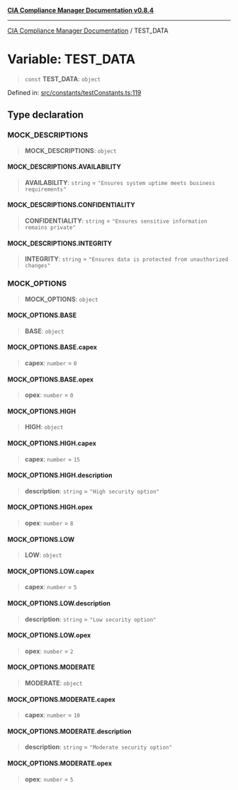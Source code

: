 [**CIA Compliance Manager Documentation v0.8.4**](../README.md)

***

[CIA Compliance Manager Documentation](../globals.md) / TEST\_DATA

# Variable: TEST\_DATA

> `const` **TEST\_DATA**: `object`

Defined in: [src/constants/testConstants.ts:119](https://github.com/Hack23/cia-compliance-manager/blob/a6d8d6a2cab2160940b9a047208c12088d7e02cf/src/constants/testConstants.ts#L119)

## Type declaration

### MOCK\_DESCRIPTIONS

> **MOCK\_DESCRIPTIONS**: `object`

#### MOCK\_DESCRIPTIONS.AVAILABILITY

> **AVAILABILITY**: `string` = `"Ensures system uptime meets business requirements"`

#### MOCK\_DESCRIPTIONS.CONFIDENTIALITY

> **CONFIDENTIALITY**: `string` = `"Ensures sensitive information remains private"`

#### MOCK\_DESCRIPTIONS.INTEGRITY

> **INTEGRITY**: `string` = `"Ensures data is protected from unauthorized changes"`

### MOCK\_OPTIONS

> **MOCK\_OPTIONS**: `object`

#### MOCK\_OPTIONS.BASE

> **BASE**: `object`

#### MOCK\_OPTIONS.BASE.capex

> **capex**: `number` = `0`

#### MOCK\_OPTIONS.BASE.opex

> **opex**: `number` = `0`

#### MOCK\_OPTIONS.HIGH

> **HIGH**: `object`

#### MOCK\_OPTIONS.HIGH.capex

> **capex**: `number` = `15`

#### MOCK\_OPTIONS.HIGH.description

> **description**: `string` = `"High security option"`

#### MOCK\_OPTIONS.HIGH.opex

> **opex**: `number` = `8`

#### MOCK\_OPTIONS.LOW

> **LOW**: `object`

#### MOCK\_OPTIONS.LOW.capex

> **capex**: `number` = `5`

#### MOCK\_OPTIONS.LOW.description

> **description**: `string` = `"Low security option"`

#### MOCK\_OPTIONS.LOW.opex

> **opex**: `number` = `2`

#### MOCK\_OPTIONS.MODERATE

> **MODERATE**: `object`

#### MOCK\_OPTIONS.MODERATE.capex

> **capex**: `number` = `10`

#### MOCK\_OPTIONS.MODERATE.description

> **description**: `string` = `"Moderate security option"`

#### MOCK\_OPTIONS.MODERATE.opex

> **opex**: `number` = `5`
